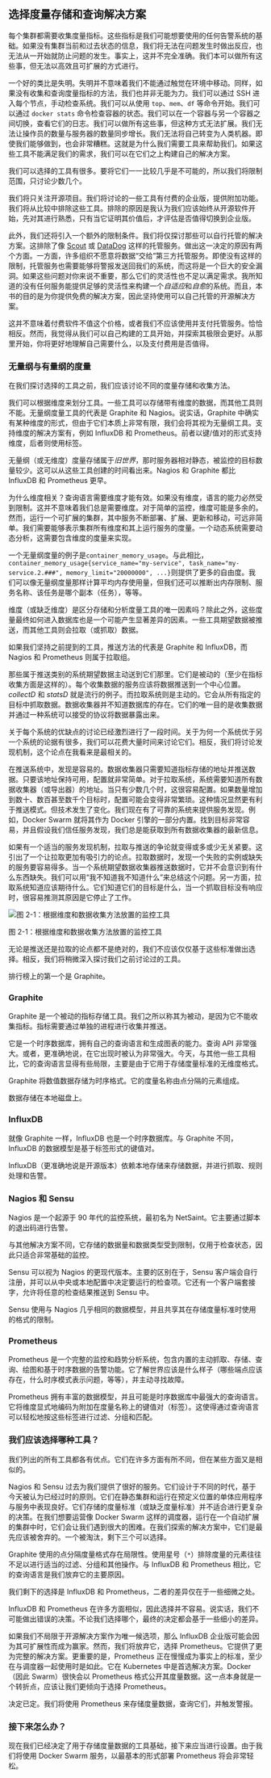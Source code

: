 ## 选择度量存储和查询解决方案

每个集群都需要收集度量指标。这些指标是我们可能想要使用的任何告警系统的基础。如果没有集群当前和过去状态的信息，我们将无法在问题发生时做出反应，也无法从一开始就防止问题的发生。事实上，这并不完全准确。我们本可以做所有这些事，但无法以高效且可扩展的方式进行。

一个好的类比是失明。失明并不意味着我们不能通过触觉在环境中移动。同样，如果没有收集和查询度量指标的方法，我们也并非无能为力。我们可以通过 SSH 进入每个节点，手动检查系统。我们可以从使用 `top`、`mem`、`df` 等命令开始。我们可以通过 `docker stats` 命令检查容器的状态。我们可以在一个容器与另一个容器之间切换，查看它们的日志。我们可以做所有这些事，但这种方式无法扩展。我们无法让操作员的数量与服务器的数量同步增长。我们无法将自己转变为人类机器。即使我们能够做到，也会非常糟糕。这就是为什么我们需要工具来帮助我们。如果这些工具不能满足我们的需求，我们可以在它们之上构建自己的解决方案。

我们可以选择的工具有很多。要将它们一一比较几乎是不可能的，所以我们将限制范围，只讨论少数几个。

我们将只关注开源项目。我们将讨论的一些工具有付费的企业版，提供附加功能。我们将从比较中排除这些工具。排除的原因是我认为我们应该始终从开源软件开始，先对其进行熟悉，只有当它证明其价值后，才评估是否值得切换到企业版。

此外，我们还将引入一个额外的限制条件。我们将仅探讨那些可以自行托管的解决方案。这排除了像 [Scout](https://scoutapp.com/) 或 [DataDog](https://www.datadoghq.com/) 这样的托管服务。做出这一决定的原因有两个方面。一方面，许多组织不愿意将数据“交给”第三方托管服务。即使没有这样的限制，托管服务也需要能够将警报发送回我们的系统，而这将是一个巨大的安全漏洞。如果这些问题对你来说不重要，那么它们的灵活性也不足以满足需求。我所知道的没有任何服务能提供足够的灵活性来构建一个*自适应*和*自愈*的系统。而且，本书的目的是为你提供免费的解决方案，因此坚持使用可以自己托管的开源解决方案。

这并不意味着付费软件不值这个价格，或者我们不应该使用并支付托管服务。恰恰相反。然而，我觉得从我们可以自己构建的工具开始，并探索其极限会更好。从那里开始，你将更好地理解自己需要什么，以及支付费用是否值得。

### 无量纲与有量纲的度量

在我们探讨选择的工具之前，我们应该讨论不同的度量存储和收集方法。

我们可以根据维度来划分工具。一些工具可以存储带有维度的数据，而其他工具则不能。无量纲度量工具的代表是 Graphite 和 Nagios。说实话，Graphite 中确实有某种维度的形式，但由于它们本质上非常有限，我们会将其视为无量纲工具。支持维度的解决方案有，例如 InfluxDB 和 Prometheus。前者以键/值对的形式支持维度，后者则使用标签。

无量纲（或无维度）度量存储属于*旧世界*，那时服务器相对静态，被监控的目标数量较少。这可以从这些工具创建的时间看出来。Nagios 和 Graphite 都比 InfluxDB 和 Prometheus 更早。

为什么维度相关？查询语言需要维度才能有效。如果没有维度，语言的能力必然受到限制。这并不意味着我们总是需要维度。对于简单的监控，维度可能是多余的。然而，运行一个可扩展的集群，其中服务不断部署、扩展、更新和移动，可远非简单。我们需要能够表示集群所有维度和其上运行服务的度量。一个动态系统需要动态分析，这需要包含维度的度量来实现。

一个无量纲度量的例子是`container_memory_usage`。与此相比，`container_memory_usage{service_name="my-service", task_name="my-service.2.###", memory_limit="20000000", ...}`则提供了更多的自由度。我们可以像无量纲度量那样计算平均内存使用量，但我们还可以推断出内存限制、服务名称、该任务是哪个副本（任务），等等。

维度（或缺乏维度）是区分存储和分析度量工具的唯一因素吗？除此之外，这些度量最终如何进入数据库也是一个可能产生显著差异的因素。一些工具期望数据被推送，而其他工具则会拉取（或抓取）数据。

如果我们坚持之前提到的工具，推送方法的代表是 Graphite 和 InfluxDB，而 Nagios 和 Prometheus 则属于拉取组。

那些属于推送类别的系统期望数据主动送到它们那里。它们是被动的（至少在指标收集方面是这样的）。每个收集数据的服务应该将数据推送到一个中心位置。*collectD* 和 *statsD* 就是流行的例子。而拉取系统则是主动的。它会从所有指定的目标中抓取数据。数据收集器并不知道数据库的存在。它们的唯一目的是收集数据并通过一种系统可以接受的协议将数据暴露出来。

关于每个系统的优缺点的讨论已经激烈进行了一段时间。关于为何一个系统优于另一个系统的论据有很多，我们可以花费大量时间来讨论它们。相反，我们将讨论发现机制，这个论点在我看来是最相关的。

在推送系统中，发现是容易的。数据收集器只需要知道指标存储的地址并推送数据。只要该地址保持可用，配置就非常简单。对于拉取系统，系统需要知道所有数据收集器（或导出器）的地址。当只有少数几个时，这很容易配置。如果数量增加到数十、数百甚至数千个目标时，配置可能会变得非常繁琐。这种情况显然更有利于推送模式。但技术发生了变化。我们现在有了可靠的系统来提供服务发现。例如，Docker Swarm 就将其作为 Docker 引擎的一部分内置。找到目标非常容易，并且假设我们信任服务发现，我们总是能获取到所有数据收集器的最新信息。

如果有一个适当的服务发现机制，拉取与推送的争论就变得或多或少无关紧要。这引出了一个让拉取更加有吸引力的论点。拉取数据时，发现一个失败的实例或缺失的服务要容易得多。当一个系统期望数据收集器推送数据时，它并不会意识到有什么东西缺失。我们可以用“我不知道我不知道什么”来总结这个问题。另一方面，拉取系统知道应该期待什么。它们知道它们的目标是什么，当一个抓取目标没有响应时，很容易推测其原因是它停止了工作。

![图 2-1：根据维度和数据收集方法放置的监控工具](img/00007.jpeg)

图 2-1：根据维度和数据收集方法放置的监控工具

无论是推送还是拉取的论点都不是绝对的，我们不应该仅仅基于这些标准做出选择。相反，我们将稍微深入探讨我们之前讨论过的工具。

排行榜上的第一个是 Graphite。

### Graphite

Graphite 是一个被动的指标存储工具。我们之所以称其为被动，是因为它不能收集指标。指标需要通过单独的进程进行收集并推送。

它是一个时序数据库，拥有自己的查询语言和生成图表的能力。查询 API 非常强大。或者，更准确地说，在它出现时被认为非常强大。今天，与其他一些工具相比，它的查询语言显得有些局限，主要是由于它用于存储度量标准的无维度格式。

Graphite 将数值数据存储为时序格式。它的度量名称由点分隔的元素组成。

数据存储在本地磁盘上。

### InfluxDB

就像 Graphite 一样，InfluxDB 也是一个时序数据库。与 Graphite 不同，InfluxDB 的数据模型是基于标签形式的键值对。

InfluxDB（更准确地说是开源版本）依赖本地存储来存储数据，并进行抓取、规则处理和告警。

### Nagios 和 Sensu

Nagios 是一个起源于 90 年代的监控系统，最初名为 NetSaint。它主要通过脚本的退出码进行告警。

与其他解决方案不同，它存储的数据量和数据类型受到限制，仅用于检查状态，因此只适合非常基础的监控。

Sensu 可以视为 Nagios 的更现代版本。主要的区别在于，Sensu 客户端会自行注册，并可以从中央或本地配置中决定要运行的检查项。它还有一个客户端套接字，允许将任意的检查结果推送到 Sensu 中。

Sensu 使用与 Nagios 几乎相同的数据模型，并且共享其在存储度量标准时使用的格式的限制。

### Prometheus

Prometheus 是一个完整的监控和趋势分析系统，包含内置的主动抓取、存储、查询、绘图和基于时序数据的告警功能。它了解世界应该是什么样子（哪些端点应该存在，什么时序模式表示问题，等等），并主动寻找故障。

Prometheus 拥有丰富的数据模型，并且可能是时序数据库中最强大的查询语言。它将维度显式地编码为附加在度量名称上的键值对（标签）。这使得通过查询语言可以轻松地按这些标签进行过滤、分组和匹配。

### 我们应该选择哪种工具？

我们列出的所有工具都各有优点。它们在许多方面有所不同，但在某些方面又是相似的。

Nagios 和 Sensu 过去为我们提供了很好的服务。它们设计于不同的时代，基于今天被认为已经过时的原则。它们在静态集群和运行在预定义位置的单体应用程序与服务中表现良好。它们存储的度量标准（或缺乏度量标准）并不适合进行更复杂的决策。在我们想要运营像 Docker Swarm 这样的调度器，运行在一个自动扩展的集群中时，它们会让我们遇到很大的困难。在我们探索的解决方案中，它们是最先应该被舍弃的。一个被淘汰，剩下三个可以选择。

Graphite 使用的点分隔度量格式存在局限性。使用星号（`*`）排除度量的元素往往不足以进行适当的过滤、分组和其他操作。与 InfluxDB 和 Prometheus 相比，它的查询语言是我们放弃它的主要原因。

我们剩下的选择是 InfluxDB 和 Prometheus，二者的差异仅在于一些细微之处。

InfluxDB 和 Prometheus 在许多方面相似，因此选择并不容易。说实话，我们不可能做出错误的决策。不论我们选择哪个，最终的决定都会基于一些细小的差异。

如果我们不局限于开源解决方案作为唯一候选项，那么 InfluxDB 企业版可能会因为其可扩展性而成为赢家。然而，我们将放弃它，选择 Prometheus。它提供了更为完整的解决方案。更重要的是，Prometheus 正在慢慢成为事实上的标准，至少在与调度器一起使用时是如此。它在 Kubernetes 中是首选解决方案。Docker（因此 Swarm）很快会以 Prometheus 格式公开其度量数据。这一点本身就是一个转折点，应该让我们更倾向于选择 Prometheus。

决定已定。我们将使用 Prometheus 来存储度量数据，查询它们，并触发警报。

### 接下来怎么办？

现在我们已经决定了用于存储度量数据的工具基础，接下来应当进行设置。由于我们将使用 Docker Swarm 服务，以最基本的形式部署 Prometheus 将会非常轻松。
